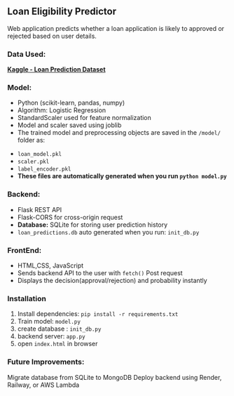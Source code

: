 ## Loan Eligibility Predictor

Web application predicts whether a loan application is likely to approved or rejected
based on user details.

### Data Used:
[**Kaggle - Loan Prediction Dataset**](https://www.kaggle.com/datasets/ninzaami/loan-predication)

### Model:
* Python (scikit-learn, pandas, numpy)
* Algorithm: Logistic Regression
* StandardScaler used for feature normalization
* Model and scaler saved using joblib
* The trained model and preprocessing objects are saved in the `/model/` folder as:
- `loan_model.pkl`
- `scaler.pkl`
- `label_encoder.pkl`
- **These files are automatically generated when you run `python model.py`**


### Backend:
* Flask REST API
* Flask-CORS for cross-origin request
* **Database:** SQLite for storing user prediction history
* `loan_predictions.db` auto generated when you run: `init_db.py`


### FrontEnd:
* HTML,CSS, JavaScript
* Sends backend API to the user with `fetch()` Post request
* Displays the decision(approval/rejection) and probability instantly

### Installation
1. Install dependencies: `pip install -r requirements.txt`
2. Train model: `model.py`
3. create database : `init_db.py`
4. backend server: `app.py`
5. open `index.html` in browser

### Future Improvements:
Migrate database from SQLite to MongoDB
Deploy backend using Render, Railway, or AWS Lambda